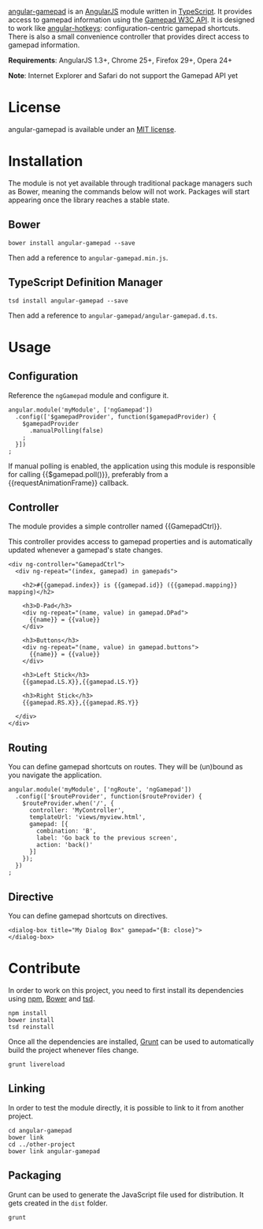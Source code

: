 
[angular-gamepad](https://github.com/pcx360/angular-gamepad/) is an [AngularJS](https://angularjs.org/) module written in [TypeScript](http://en.wikipedia.org/wiki/TypeScript). It provides access to gamepad information using the [Gamepad W3C API](https://dvcs.w3.org/hg/gamepad/raw-file/default/gamepad.html). It is designed to work like [angular-hotkeys](https://github.com/chieffancypants/angular-hotkeys/): configuration-centric gamepad shortcuts. There is also a small convenience controller that provides direct access to gamepad information.

**Requirements**: AngularJS 1.3+, Chrome 25+, Firefox 29+, Opera 24+

**Note**: Internet Explorer and Safari do not support the Gamepad API yet

# License

angular-gamepad is available under an [MIT license](https://github.com/pcx360/angular-gamepad/blob/master/LICENSE).

# Installation

The module is not yet available through traditional package managers such as Bower, meaning the commands below will not work. Packages will start appearing once the library reaches a stable state.

## Bower

```
bower install angular-gamepad --save
```

Then add a reference to `angular-gamepad.min.js`.

## TypeScript Definition Manager

```
tsd install angular-gamepad --save
```

Then add a reference to `angular-gamepad/angular-gamepad.d.ts`.

# Usage

## Configuration

Reference the `ngGamepad` module and configure it.

```
angular.module('myModule', ['ngGamepad'])
  .config(['$gamepadProvider', function($gamepadProvider) {
    $gamepadProvider
      .manualPolling(false)
    ;
  }])
;
```

If manual polling is enabled, the application using this module is responsible for calling {{$gamepad.poll()}}, preferably from a {{requestAnimationFrame}} callback.

## Controller

The module provides a simple controller named {{GamepadCtrl}}.

This controller provides access to gamepad properties and is automatically updated whenever a gamepad's state changes.

```
<div ng-controller="GamepadCtrl">
  <div ng-repeat="(index, gamepad) in gamepads">

    <h2>#{{gamepad.index}} is {{gamepad.id}} ({{gamepad.mapping}} mapping)</h2>

    <h3>D-Pad</h3>
    <div ng-repeat="(name, value) in gamepad.DPad">
      {{name}} = {{value}}
    </div>

    <h3>Buttons</h3>
    <div ng-repeat="(name, value) in gamepad.buttons">
      {{name}} = {{value}}
    </div>

    <h3>Left Stick</h3>
    {{gamepad.LS.X}},{{gamepad.LS.Y}}

    <h3>Right Stick</h3>
    {{gamepad.RS.X}},{{gamepad.RS.Y}}

  </div>
</div>
```

## Routing

You can define gamepad shortcuts on routes. They will be (un)bound as you navigate the application.

```
angular.module('myModule', ['ngRoute', 'ngGamepad'])
  .config(['$routeProvider', function($routeProvider) {
    $routeProvider.when('/', {
      controller: 'MyController',
      templateUrl: 'views/myview.html',
      gamepad: [{
        combination: 'B',
        label: 'Go back to the previous screen',
        action: 'back()'
      }]
    });
  })
;
```

## Directive

You can define gamepad shortcuts on directives.

```
<dialog-box title="My Dialog Box" gamepad="{B: close}">
</dialog-box>
```

# Contribute

In order to work on this project, you need to first install its dependencies using [npm](https://www.npmjs.org/), [Bower](http://bower.io/) and [tsd](http://definitelytyped.org/tsd/).

```
npm install
bower install
tsd reinstall
```

Once all the dependencies are installed, [Grunt](http://gruntjs.com/) can be used to automatically build the project whenever files change.

```
grunt livereload
```

## Linking

In order to test the module directly, it is possible to link to it from another project.

```
cd angular-gamepad
bower link
cd ../other-project
bower link angular-gamepad
```

## Packaging

Grunt can be used to generate the JavaScript file used for distribution. It gets created in the ``dist`` folder.

```
grunt
```
